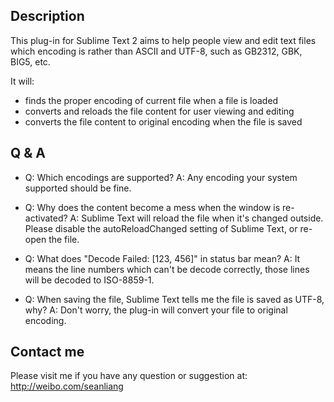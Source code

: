 Description
------------------

This plug-in for Sublime Text 2 aims to help people view and edit text files which encoding is rather than ASCII and UTF-8, such as GB2312, GBK, BIG5, etc.

It will:
* finds the proper encoding of current file when a file is loaded
* converts and reloads the file content for user viewing and editing
* converts the file content to original encoding when the file is saved

Q & A
------------------
* Q: Which encodings are supported?
  A: Any encoding your system supported should be fine.

* Q: Why does the content become a mess when the window is re-activated?
  A: Sublime Text will reload the file when it's changed outside. Please disable the autoReloadChanged setting of Sublime Text, or re-open the file.

* Q: What does "Decode Failed: [123, 456]" in status bar mean?
  A: It means the line numbers which can't be decode correctly, those lines will be decoded to ISO-8859-1.

* Q: When saving the file, Sublime Text tells me the file is saved as UTF-8, why?
  A: Don't worry, the plug-in will convert your file to original encoding.

Contact me
------------------
Please visit me if you have any question or suggestion at: http://weibo.com/seanliang
